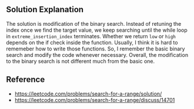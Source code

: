 ## Solution Explanation

The solution is modification of the binary search. Instead of retuning the index once we
find the target value, we keep searching until the while loop in `extreme_insertion_index`
terminates. Whether we return `low` or `high` depends on the if check inside the function.
Usually, I think it is hard to rememeber how to write those functions. So, I remember the
basic binary search and modify the code whenever necessary. Overall, the modification
to the binary search is not different much from the basic one.


## Reference

- https://leetcode.com/problems/search-for-a-range/solution/
- https://leetcode.com/problems/search-for-a-range/discuss/14701